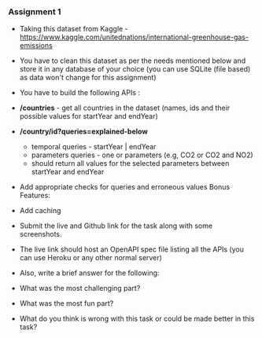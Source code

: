 ### Assignment 1

- Taking this dataset from Kaggle - https://www.kaggle.com/unitednations/international-greenhouse-gas-emissions

- You have to clean this dataset as per the needs mentioned below and store it in any database of your choice (you can use SQLite (file based) as data won't change for this assignment)

- You have to build the following APIs :

- **/countries** - get all countries in the dataset (names, ids and their possible values for startYear and endYear)
- **/country/id?queries=explained-below**
  - temporal queries - startYear | endYear
  - parameters queries - one or parameters (e.g, CO2 or CO2 and NO2)
  - should return all values for the selected parameters between startYear and endYear
- Add appropriate checks for queries and erroneous values
Bonus Features:
- Add caching
- Submit the live and Github link for the task along with some screenshots.

- The live link should host an OpenAPI spec file listing all the APIs (you can use Heroku or any other normal server)

- Also, write a brief answer for the following:

- What was the most challenging part?
- What was the most fun part?
- What do you think is wrong with this task or could be made better in this task?
